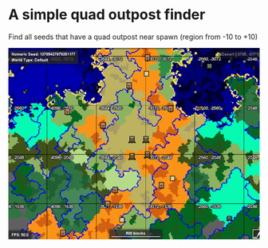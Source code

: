 # A simple quad outpost finder
Find all seeds that have a quad outpost near spawn (region from -10 to +10)


![QuadOutpost](QuadOutpost.png?raw=true "QuadOutpost")